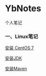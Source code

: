 # YbNotes
个人笔记


### 一、Linux笔记

 [安装 CentOS 7](Linux\CentOS7.md) 
 
 [安装JDK](Linux\JDK.md) 
 
 [安装Maven](Linux\Maven.md) 



